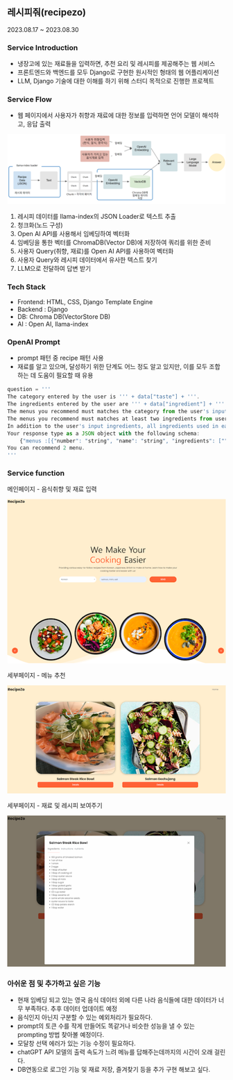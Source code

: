 ## 레시피줘(recipezo)

2023.08.17 ~ 2023.08.30

### Service Introduction
- 냉장고에 있는 재료들을 입력하면, 추천 요리 및 레시피를 제공해주는 웹 서비스
- 프론트엔드와 백엔드를 모두 Django로 구현한 원시적인 형태의 웹 어플리케이션
- LLM, Django 기술에 대한 이해를 하기 위해 스터디 목적으로 진행한 프로젝트

### Service Flow
- 웹 페이지에서 사용자가 취향과 재료에 대한 정보를 입력하면 언어 모델이 해석하고, 응답 출력<br/>

![serviceFlow](./readmeImages/ServiceFlow.png)


1. 레시피 데이터를 llama-index의 JSON Loader로 텍스트 추출
2. 청크화(노드 구성)
3. Open AI API를 사용해서 임베딩하여 벡터화
4. 임베딩을 통한 벡터를 ChromaDB(Vector DB)에 저장하여 쿼리를 위한 준비
5. 사용자 Query(취향, 재료)를 Open AI API를 사용하여 벡터화
6. 사용자 Query와 레시피 데이터에서 유사한 텍스트 찾기
7. LLM으로 전달하여 답변 받기

### Tech Stack
- Frontend: HTML, CSS, Django Template Engine
- Backend : Django
- DB: Chroma DB(VectorStore DB)
- AI : Open AI, llama-index

### OpenAI Prompt
- prompt 패턴 중 recipe 패턴 사용
- 재료를 알고 있으며, 달성하기 위한 단계도 어느 정도 알고 있지만, 이를 모두 조합하는 데 도움이 필요할 때 유용

```javascript
question = '''
The category entered by the user is ''' + data["taste"] + '''.
The ingredients entered by the user are ''' + data["ingredient"] + '''.
The menus you recommend must matches the category from the user's input category.
The menus you recommend must matches at least two ingredients from user's input ingredients.
In addition to the user's input ingredients, all ingredients used in each steps must be represented as results.
Your response type as a JSON object with the following schema:
    {"menus :[{"number": "string", "name": "string", "ingredients": ["", "", ...], "steps": ["", "", ...]}]}
You can recommend 2 menu.
'''
```

### Service function
메인페이지 - 음식취향 및 재료 입력

![mainpage](./readmeImages/mainpage.png)

세부페이지 - 메뉴 추천

![세부페이지-메뉴](./readmeImages/세부페이지-메뉴.png)

세부페이지 - 재료 및 레시피 보여주기

![세부페이지-레시피](./readmeImages/세부페이지-레시피.png)

### 아쉬운 점 및 추가하고 싶은 기능
- 현재 임베딩 되고 있는 영국 음식 데이터 외에 다른 나라 음식들에 대한 데이터가 너무 부족하다. 추후 데이터 업데이트 예정
- 음식인지 아닌지 구분할 수 있는 예외처리가 필요하다.
- prompt의 토큰 수를 작게 만들어도 똑같거나 비슷한 성능을 낼 수 있는 prompting 방법 찾아볼 예정이다.
- 모달창 선택 에러가 있는 기능 수정이 필요하다.
- chatGPT API 모델의 출력 속도가 느려 메뉴를 답해주는데까지의 시간이 오래 걸린다.
- DB연동으로 로그인 기능 및 재료 저장, 즐겨찾기 등을 추가 구현 해보고 싶다.
 


